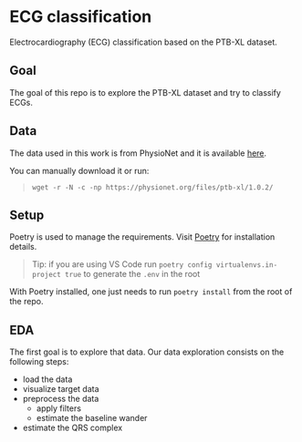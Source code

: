 # ECG classification

Electrocardiography (ECG) classification based on the PTB-XL dataset.

## Goal

The goal of this repo is to explore the PTB-XL dataset and try to classify ECGs.

## Data

The data used in this work is from PhysioNet and it is available [here](https://physionet.org/content/ptb-xl/1.0.2/).

You can manually download it or run:

>`wget -r -N -c -np https://physionet.org/files/ptb-xl/1.0.2/
`

## Setup

Poetry is used to manage the requirements. Visit [Poetry](https://python-poetry.org/docs/#installing-with-the-official-installer) for installation details.

>Tip: if you are using VS Code run `poetry config virtualenvs.in-project true` to generate the `.env` in the root

With Poetry installed, one just needs to run `poetry install` from the root of the repo.

## EDA

The first goal is to explore that data. Our data exploration consists on the following steps:

- load the data
- visualize target data
- preprocess the data
  - apply filters
  - estimate the baseline wander
- estimate the QRS complex
